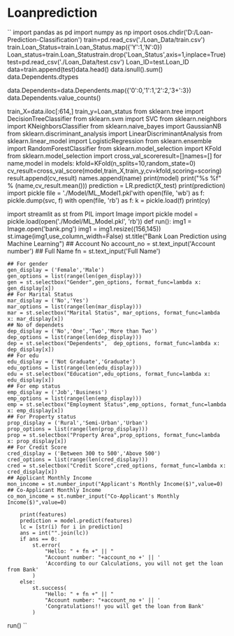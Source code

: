 # Loanprediction
``
import pandas as pd
import numpy as np
import osos.chdir('D:/Loan-Prediction-Classification')
train=pd.read_csv('./Loan_Data/train.csv')
train.Loan_Status=train.Loan_Status.map({'Y':1,'N':0})
Loan_status=train.Loan_Statustrain.drop('Loan_Status',axis=1,inplace=True)
test=pd.read_csv('./Loan_Data/test.csv')
Loan_ID=test.Loan_ID
data=train.append(test)data.head()
data.isnull().sum()
data.Dependents.dtypes

 data.Dependents=data.Dependents.map({'0':0,'1':1,'2':2,'3+':3})
data.Dependents.value_counts()

train_X=data.iloc[:614,]
train_y=Loan_status
from sklearn.tree import DecisionTreeClassifier
from sklearn.svm import SVC
from sklearn.neighbors import KNeighborsClassifier
from sklearn.naive_bayes import GaussianNB
from sklearn.discriminant_analysis import LinearDiscriminantAnalysis
from sklearn.linear_model import LogisticRegression
from sklearn.ensemble import RandomForestClassifier
from sklearn.model_selection import KFold from sklearn.model_selection import cross_val_scoreresult=[]names=[]
for name,model in models:
    kfold=KFold(n_splits=10,random_state=0)
    cv_result=cross_val_score(model,train_X,train_y,cv=kfold,scoring=scoring)
    result.append(cv_result)
    names.append(name)
    print(model)
    print("%s %f" % (name,cv_result.mean()))
prediction = LR.predict(X_test)
print(prediction)
import pickle 
file = './Model/ML_Model1.pkl'with open(file, 'wb') as f:
    pickle.dump(svc, f)
with open(file, 'rb') as f:
    k = pickle.load(f)
print(cy)

import streamlit as st
from PIL import Image
import pickle
model = pickle.load(open('./Model/ML_Model.pkl', 'rb'))
def run():
    img1 = Image.open('bank.png')
    img1 = img1.resize((156,145))
    st.image(img1,use_column_width=False)
    st.title("Bank Loan Prediction using Machine Learning")
    ## Account No
    account_no = st.text_input('Account number')
    ## Full Name
    fn = st.text_input('Full Name')

    ## For gender
    gen_display = ('Female','Male')
    gen_options = list(range(len(gen_display)))
    gen = st.selectbox("Gender",gen_options, format_func=lambda x: gen_display[x])
    ## For Marital Status
    mar_display = ('No','Yes')
    mar_options = list(range(len(mar_display)))
    mar = st.selectbox("Marital Status", mar_options, format_func=lambda x: mar_display[x])
    ## No of dependets
    dep_display = ('No','One','Two','More than Two')
    dep_options = list(range(len(dep_display)))
    dep = st.selectbox("Dependents",  dep_options, format_func=lambda x: dep_display[x])
    ## For edu
    edu_display = ('Not Graduate','Graduate')
    edu_options = list(range(len(edu_display)))
    edu = st.selectbox("Education",edu_options, format_func=lambda x: edu_display[x])
    ## For emp status
    emp_display = ('Job','Business')
    emp_options = list(range(len(emp_display)))
    emp = st.selectbox("Employment Status",emp_options, format_func=lambda x: emp_display[x])
    ## For Property status
    prop_display = ('Rural','Semi-Urban','Urban')
    prop_options = list(range(len(prop_display)))
    prop = st.selectbox("Property Area",prop_options, format_func=lambda x: prop_display[x])
    ## For Credit Score
    cred_display = ('Between 300 to 500','Above 500')
    cred_options = list(range(len(cred_display)))
    cred = st.selectbox("Credit Score",cred_options, format_func=lambda x: cred_display[x])
    ## Applicant Monthly Income
    mon_income = st.number_input("Applicant's Monthly Income($)",value=0)
    ## Co-Applicant Monthly Income
    co_mon_income = st.number_input("Co-Applicant's Monthly Income($)",value=0)
   
        print(features)
        prediction = model.predict(features)
        lc = [str(i) for i in prediction]
        ans = int("".join(lc))
        if ans == 0:
            st.error(
                "Hello: " + fn +" || "
                "Account number: "+account_no +' || '
                'According to our Calculations, you will not get the loan from Bank'
            )
        else:
            st.success(
                "Hello: " + fn +" || "
                "Account number: "+account_no +' || '
                'Congratulations!! you will get the loan from Bank'
            )
run()
``
